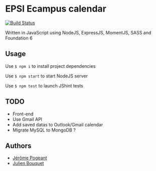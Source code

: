 # EPSI Ecampus calendar

[![Build Status](https://travis-ci.org/Jerome1337/ecampus-calendar.svg?branch=master)](https://travis-ci.org/Jerome1337/ecampus-calendar)

Written in JavaScript using NodeJS, ExpressJS, MomentJS, SASS and Foundation 6

## Usage
Use `$ npm i` to install project dependencies

Use `$ npm start` to start NodeJS server

Use `$ npm test` to launch JShint tests 

## TODO
* Front-end
* Use Gmail API
* Add saved datas to Outlook/Gmail calendar
* Migrate MySQL to MongoDB ?

## Authors
* [Jérôme Pogeant](https://github.com/Jerome1337)
* [Julien Bouquet](https://github.com/Nobody59)

